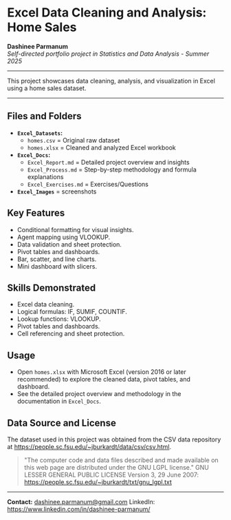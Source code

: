 # Excel Data Cleaning and Analysis: Home Sales

**Dashinee Parmanum**  
*Self-directed portfolio project in Statistics and Data Analysis - Summer 2025*

---

This project showcases data cleaning, analysis, and visualization in Excel using a home sales dataset.

---

## Files and Folders
- **`Excel_Datasets`:**
  - `homes.csv` = Original raw dataset
  - `homes.xlsx` = Cleaned and analyzed Excel workbook
- **`Excel_Docs`:**
  - `Excel_Report.md` = Detailed project overview and insights
  - `Excel_Process.md` = Step-by-step methodology and formula explanations
  - `Excel_Exercises.md` = Exercises/Questions
- **`Excel_Images`** = screenshots

## Key Features
- Conditional formatting for visual insights.
- Agent mapping using VLOOKUP.
- Data validation and sheet protection.
- Pivot tables and dashboards.
- Bar, scatter, and line charts.
- Mini dashboard with slicers.

## Skills Demonstrated
- Excel data cleaning.
- Logical formulas: IF, SUMIF, COUNTIF.
- Lookup functions: VLOOKUP.
- Pivot tables and dashboards.
- Cell referencing and sheet protection.

## Usage
- Open `homes.xlsx` with Microsoft Excel (version 2016 or later recommended) to explore the cleaned data, pivot tables, and dashboard.
- See the detailed project overview and methodology in the documentation in `Excel_Docs`.

## Data Source and License
The dataset used in this project was obtained from the CSV data repository at https://people.sc.fsu.edu/~jburkardt/data/csv/csv.html.
> "The computer code and data files described and made available on this web page are distributed under the GNU LGPL license."
GNU LESSER GENERAL PUBLIC LICENSE Version 3, 29 June 2007: https://people.sc.fsu.edu/~jburkardt/txt/gnu_lgpl.txt

---
**Contact:** dashinee.parmanum@gmail.com 
LinkedIn: https://www.linkedin.com/in/dashinee-parmanum/
